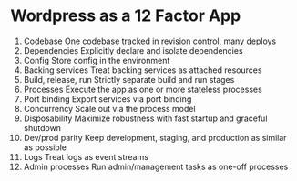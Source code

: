 # Wordpress as a 12 Factor App

1. Codebase
   One codebase tracked in revision control, many deploys
1. Dependencies
   Explicitly declare and isolate dependencies
1. Config
   Store config in the environment
1. Backing services
   Treat backing services as attached resources
1. Build, release, run
   Strictly separate build and run stages
1. Processes
   Execute the app as one or more stateless processes
1. Port binding
   Export services via port binding
1. Concurrency
   Scale out via the process model
1. Disposability
   Maximize robustness with fast startup and graceful shutdown
1. Dev/prod parity
   Keep development, staging, and production as similar as possible
1. Logs
   Treat logs as event streams
1. Admin processes
   Run admin/management tasks as one-off processes
